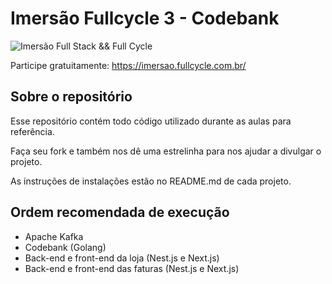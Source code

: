 # Imersão Fullcycle 3 - Codebank
![Imersão Full Stack && Full Cycle](https://events-fullcycle.s3.amazonaws.com/events-fullcycle/static/site/img/grupo_4417.png)

Participe gratuitamente: https://imersao.fullcycle.com.br/

## Sobre o repositório
Esse repositório contém todo código utilizado durante as aulas para referência.

Faça seu fork e também nos dê uma estrelinha para nos ajudar a divulgar o projeto.

As instruções de instalações estão no README.md de cada projeto.

## Ordem recomendada de execução

* Apache Kafka
* Codebank (Golang)
* Back-end e front-end da loja (Nest.js e Next.js)
* Back-end e front-end das faturas (Nest.js e Next.js)
